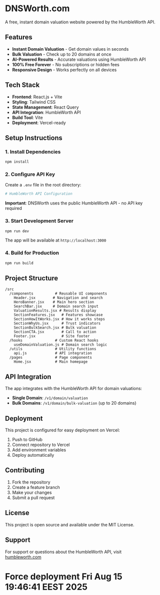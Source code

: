 # DNSWorth.com

A free, instant domain valuation website powered by the HumbleWorth API.

## Features

- **Instant Domain Valuation** - Get domain values in seconds
- **Bulk Valuation** - Check up to 20 domains at once
- **AI-Powered Results** - Accurate valuations using HumbleWorth API
- **100% Free Forever** - No subscriptions or hidden fees
- **Responsive Design** - Works perfectly on all devices

## Tech Stack

- **Frontend**: React.js + Vite
- **Styling**: Tailwind CSS
- **State Management**: React Query
- **API Integration**: HumbleWorth API
- **Build Tool**: Vite
- **Deployment**: Vercel-ready

## Setup Instructions

### 1. Install Dependencies
```bash
npm install
```

### 2. Configure API Key
Create a `.env` file in the root directory:
```bash
# HumbleWorth API Configuration

```

**Important**: DNSWorth uses the public HumbleWorth API - no API key required

### 3. Start Development Server
```bash
npm run dev
```

The app will be available at `http://localhost:3000`

### 4. Build for Production
```bash
npm run build
```

## Project Structure

```
/src
  /components          # Reusable UI components
    Header.jsx        # Navigation and search
    HeroBanner.jsx    # Main hero section
    SearchBar.jsx     # Domain search input
    ValuationResults.jsx # Results display
    SectionFeatures.jsx   # Features showcase
    SectionHowItWorks.jsx # How it works steps
    SectionWhyUs.jsx      # Trust indicators
    SectionBulkSearch.jsx # Bulk valuation
    SectionCTA.jsx        # Call to action
    Footer.jsx            # Site footer
  /hooks               # Custom React hooks
    useDomainValuation.js # Domain search logic
  /utils               # Utility functions
    api.js             # API integration
  /pages               # Page components
    Home.jsx           # Main homepage
```

## API Integration

The app integrates with the HumbleWorth API for domain valuations:

- **Single Domain**: `/v1/domain/valuation`
- **Bulk Domains**: `/v1/domain/bulk-valuation` (up to 20 domains)

## Deployment

This project is configured for easy deployment on Vercel:

1. Push to GitHub
2. Connect repository to Vercel
3. Add environment variables
4. Deploy automatically

## Contributing

1. Fork the repository
2. Create a feature branch
3. Make your changes
4. Submit a pull request

## License

This project is open source and available under the MIT License.

## Support

For support or questions about the HumbleWorth API, visit [humbleworth.com](https://humbleworth.com)
# Force deployment Fri Aug 15 19:46:41 EEST 2025

